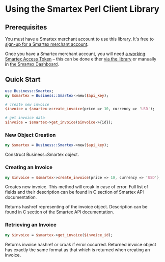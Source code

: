 # Using the Smartex Perl Client Library
## Prerequisites
You must have a Smartex merchant account to use this library.  It's free to [sign-up for a Smartex merchant account](https://smartex.io/dashboard/signup).

Once you have a Smartex merchant account, you will need [a working Smartex Access Token](/api) – this can be done either [via the library](#pairing) or manually in [the Smartex Dashboard](https://smartex.io/tokens).

## Quick Start
```perl
use Business::Smartex;
my $smartex = Business::Smartex->new($api_key);

# create new invoice
$invoice = $smartex->create_invoice(price => 10, currency => 'USD');

# get invoice data
$invoice = $smartex->get_invoice($invoice->{id});
```

### New Object Creation
```perl
my $smartex = Business::Smartex->new($api_key);
```
Construct Business::Smartex object.

### Creating an Invoice
```perl
my $invoice = $smartex->create_invoice(price => 10, currency => 'USD');
```
Creates new invoice. This method will croak in case of error. Full list of
fields and their description can be found in C<Creating an Invoice> section of
Smartex API documentation.

Returns hashref representing of the invoice object. Description can be found in
C<Smartex Server Response> section of the Smartex API documentation.

### Retrieving an Invoice
```perl
my $invoice = $smartex->get_invoice($invoice_id);
```
Returns invoice hashref or croak if error occurred. Returned invoice object has
exactly the same format as that which is returned when creating an invoice.